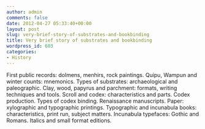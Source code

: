 ```yaml
---
author: admin
comments: false
date: 2012-04-27 05:33:40+00:00
layout: post
slug: very-brief-story-of-substrates-and-bookbinding
title: Very brief story of substrates and bookbinding
wordpress_id: 603
categories:
- History
---
```


First public records: dolmens, menhirs, rock paintings. Quipu, Wampun and winter counts: mnemonics. Types of substrates: archaeological and paleographic.  Clay, wood, papyrus and parchment: formats, writing techniques and tools. Scroll and codex: characteristics and parts. Codex production. Types of codex binding. Renaissance manuscripts. Paper: xylographic and typographic printings. Typographic and incunabula books: characteristics, print run, subject matters. Incunabula typefaces: Gothic and Romans. Italics and small format editions.
